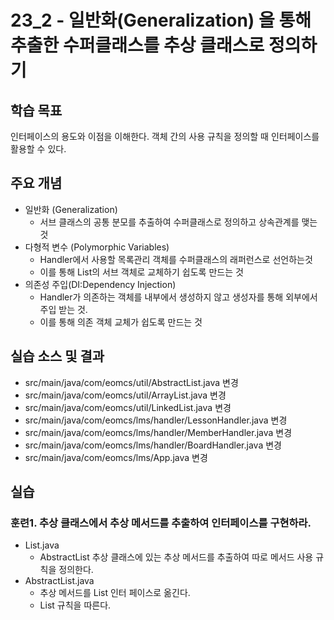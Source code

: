 # 23_2 - 일반화(Generalization) 을 통해 추출한 수퍼클래스를 추상 클래스로 정의하기

## 학습 목표
인터페이스의 용도와 이점을 이해한다.
객체 간의 사용 규칙을 정의할 때 인터페이스를 활용할 수 있다.

## 주요 개념

 - 일반화 (Generalization)
    - 서브 클래스의 공통 분모를 추출하여 수퍼클래스로 정의하고 상속관계를 맺는 것
 - 다형적 변수 (Polymorphic Variables)
    - Handler에서 사용할 목록관리 객체를 수퍼클래스의 래퍼런스로 선언하는것
    - 이를 통해 List의 서브 객체로 교체하기 쉽도록 만드는 것
 - 의존성 주입(DI:Dependency Injection) 
    - Handler가 의존하는 객체를 내부에서 생성하지 않고 생성자를 통해 외부에서 주입 받는 것.
    - 이를 통해 의존 객체 교체가 쉽도록 만드는 것

## 실습 소스 및 결과

- src/main/java/com/eomcs/util/AbstractList.java 변경
- src/main/java/com/eomcs/util/ArrayList.java 변경
- src/main/java/com/eomcs/util/LinkedList.java 변경
- src/main/java/com/eomcs/lms/handler/LessonHandler.java 변경
- src/main/java/com/eomcs/lms/handler/MemberHandler.java 변경
- src/main/java/com/eomcs/lms/handler/BoardHandler.java 변경
- src/main/java/com/eomcs/lms/App.java 변경

## 실습

### 훈련1. 추상 클래스에서 추상 메서드를 추출하여 인터페이스를 구현하라.

- List.java
  - AbstractList 추상 클래스에 있는 추상 메서드를 추출하여 따로 메서드 사용 규칙을 정의한다.
- AbstractList.java
  - 추상 메서드를 List 인터 페이스로 옮긴다.
  - List 규칙을 따른다.

